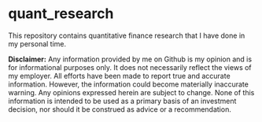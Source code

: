# quant_research

This repository contains quantitative finance research that I have done in my
personal time. 

**Disclaimer:** 
Any information provided by me on Github is my opinion and is for informational 
purposes only. It does not necessarily reflect the views of my employer. All 
efforts have been made to report true and accurate information. However, the 
information could become materially inaccurate  warning. Any opinions expressed 
herein are subject to change. None of this information is intended to be used as
a primary basis of an investment decision, nor should it be construed as advice 
or a recommendation.
